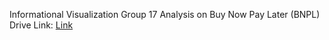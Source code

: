 Informational Visualization
Group 17
Analysis on Buy Now Pay Later (BNPL)
Drive Link: [Link](https://drive.google.com/file/d/1D-6yZ0aFZYjj7CXfpDaPGolCSH-3nwgn/view?usp=sharing)

